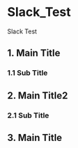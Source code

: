 # Slack_Test
Slack Test

## 1. Main Title
### 1.1 Sub Title

## 2. Main Title2
### 2.1 Sub Title


## 3. Main Title
